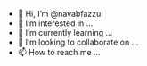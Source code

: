 - 👋 Hi, I’m @navabfazzu
- 👀 I’m interested in ...
- 🌱 I’m currently learning ...
- 💞️ I’m looking to collaborate on ...
- 📫 How to reach me ...

<!---
navabfazzu/navabfazzu is a ✨ special ✨ repository because its `README.md` (this file) appears on your GitHub profile.
You can click the Preview link to take a look at your changes.
--->
